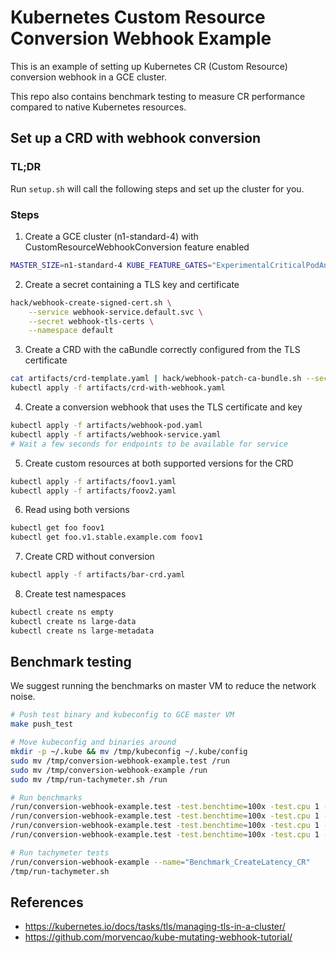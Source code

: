 # Kubernetes Custom Resource Conversion Webhook Example

This is an example of setting up Kubernetes CR (Custom Resource) conversion
webhook in a GCE cluster.

This repo also contains benchmark testing to measure CR performance compared to
native Kubernetes resources.

## Set up a CRD with webhook conversion

### TL;DR

Run `setup.sh` will call the following steps and set up the cluster for you.

### Steps

1. Create a GCE cluster (n1-standard-4) with CustomResourceWebhookConversion feature enabled

```sh
MASTER_SIZE=n1-standard-4 KUBE_FEATURE_GATES="ExperimentalCriticalPodAnnotation=true,CustomResourceWebhookConversion=true" KUBE_UP_AUTOMATIC_CLEANUP=true $GOPATH/src/k8s.io/kubernetes/cluster/kube-up.sh
```

2. Create a secret containing a TLS key and certificate

```sh
hack/webhook-create-signed-cert.sh \
    --service webhook-service.default.svc \
    --secret webhook-tls-certs \
    --namespace default
```

3. Create a CRD with the caBundle correctly configured from the TLS certificate

```sh
cat artifacts/crd-template.yaml | hack/webhook-patch-ca-bundle.sh --secret webhook-tls-certs > artifacts/crd-with-webhook.yaml
kubectl apply -f artifacts/crd-with-webhook.yaml
```

4. Create a conversion webhook that uses the TLS certificate and key

```sh
kubectl apply -f artifacts/webhook-pod.yaml
kubectl apply -f artifacts/webhook-service.yaml
# Wait a few seconds for endpoints to be available for service
```

5. Create custom resources at both supported versions for the CRD

```sh
kubectl apply -f artifacts/foov1.yaml
kubectl apply -f artifacts/foov2.yaml
```

6. Read using both versions

```sh
kubectl get foo foov1
kubectl get foo.v1.stable.example.com foov1
```

7. Create CRD without conversion

```sh
kubectl apply -f artifacts/bar-crd.yaml
```

8. Create test namespaces

```sh
kubectl create ns empty
kubectl create ns large-data
kubectl create ns large-metadata
```

## Benchmark testing

We suggest running the benchmarks on master VM to reduce the network noise.

```sh
# Push test binary and kubeconfig to GCE master VM
make push_test

# Move kubeconfig and binaries around
mkdir -p ~/.kube && mv /tmp/kubeconfig ~/.kube/config
sudo mv /tmp/conversion-webhook-example.test /run
sudo mv /tmp/conversion-webhook-example /run
sudo mv /tmp/run-tachymeter.sh /run

# Run benchmarks
/run/conversion-webhook-example.test -test.benchtime=100x -test.cpu 1 -test.bench=.
/run/conversion-webhook-example.test -test.benchtime=100x -test.cpu 1 -test.bench=CreateLatency
/run/conversion-webhook-example.test -test.benchtime=100x -test.cpu 1 -test.bench=CreateThroughput
/run/conversion-webhook-example.test -test.benchtime=100x -test.cpu 1 -test.bench=List

# Run tachymeter tests
/run/conversion-webhook-example --name="Benchmark_CreateLatency_CR"
/tmp/run-tachymeter.sh
```

## References

- https://kubernetes.io/docs/tasks/tls/managing-tls-in-a-cluster/
- https://github.com/morvencao/kube-mutating-webhook-tutorial/

